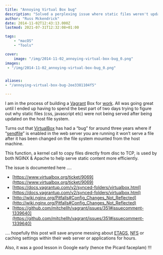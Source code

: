 ```yaml
---
title: "Annoying Virtual Box bug"
description: "Solved a perplexing issue where static files weren't updating in Vagrant due to a long-standing VirtualBox bug with 'sendfile'."
author: "Russ Mckendrick"
date: 2014-11-02T12:43:13.000Z
lastmod: 2021-07-31T12:32:08+01:00

tags:
    - "macOS"
    - "Tools"

cover:
    image: "/img/2014-11-02_annoying-virtual-box-bug_0.png" 
images:
 - "/img/2014-11-02_annoying-virtual-box-bug_0.png"


aliases:
- "/annoying-virtual-box-bug-2ee3381104f5"

---
```


I am in the process of building a [Vagrant](https://www.vagrantup.com) Box for [work](https://www.reconnix.com). All was going great until I ended up having to spend the best part of two days trying to figure out why static files (css, javascript etc) were not being served after being updated on the host file system.

Turns out that [VirtualBox](https://www.virtualbox.org) has had a “bug” for around three years where if “[sendfile](http://man7.org/linux/man-pages/man2/sendfile.2.html)” is enabled in the web server you are running it won’t serve a file after it has been changed on the file system mounted from the host machine.

This function, a kernel call to copy files directly from disc to TCP, is used by both NGINX & Apache to help serve static content more efficiently.

The issue is documented here ….

- [https://www.virtualbox.org/ticket/9069](https://www.virtualbox.org/ticket/9069)
- [https://docs.vagrantup.com/v2/synced-folders/virtualbox.html](https://docs.vagrantup.com/v2/synced-folders/virtualbox.html)
- [http://wiki.nginx.org/Pitfalls#Config_Changes_Not_Reflected](http://wiki.nginx.org/Pitfalls#Config_Changes_Not_Reflected)
- [https://github.com/mitchellh/vagrant/issues/351#issuecomment-1339640](https://github.com/mitchellh/vagrant/issues/351#issuecomment-1339640)

…. hopefully this post will save anyone messing about [ETAGS](http://en.wikipedia.org/wiki/HTTP_ETag), [NFS](http://en.wikipedia.org/wiki/Network_File_System) or caching settings within their web server or applications for hours.

Also, it was a good lesson in Google early (hence the Picard faceplam) !!!
